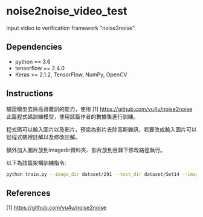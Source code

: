 # noise2noise_video_test

Input video to verification framework "noise2noise".

## Dependencies
- python == 3.6
- tensorflow == 2.4.0
- Keras >= 2.1.2, TensorFlow, NumPy, OpenCV

## Instructions

驗證模型去除高資雜訊的能力，使用 [1] https://github.com/yu4u/noise2noise 此篇程式碼訓練模型，使用該篇作者的數據集進行訓練。

程式碼可以輸入圖片以及影片，預設為影片去除高斯雜訊，若要改成輸入圖片可以從程式碼裡註解以及修改註解。

額外加入圖片放到imagedir資料夾、影片放到目錄下修改路徑執行。

以下為該篇架構訓練指令:

```bash
python train.py --image_dir dataset/291 --test_dir dataset/Set14 --image_size 128 --batch_size 4 --lr 0.001 --output_path gaussian001 --nb_epoch 100 --step 85 --source_noise_model gaussian,25,25 --target_noise_model gaussian,25,25 --val_noise_model gaussian,25,25
```



## References

[1] https://github.com/yu4u/noise2noise
